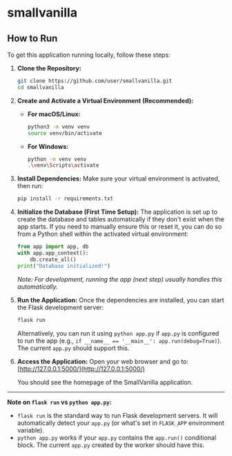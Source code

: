 # smallvanilla

## How to Run

To get this application running locally, follow these steps:

1.  **Clone the Repository:**
    ```bash
    git clone https://github.com/user/smallvanilla.git
    cd smallvanilla
    ```

2.  **Create and Activate a Virtual Environment (Recommended):**
    *   **For macOS/Linux:**
        ```bash
        python3 -m venv venv
        source venv/bin/activate
        ```
    *   **For Windows:**
        ```bash
        python -m venv venv
        .\venv\Scripts\activate
        ```

3.  **Install Dependencies:**
    Make sure your virtual environment is activated, then run:
    ```bash
    pip install -r requirements.txt
    ```

4.  **Initialize the Database (First Time Setup):**
    The application is set up to create the database and tables automatically if they don't exist when the app starts. If you need to manually ensure this or reset it, you can do so from a Python shell within the activated virtual environment:
    ```python
    from app import app, db
    with app.app_context():
        db.create_all()
    print("Database initialized!")
    ```
    *Note: For development, running the app (next step) usually handles this automatically.*


5.  **Run the Application:**
    Once the dependencies are installed, you can start the Flask development server:
    ```bash
    flask run
    ```
    Alternatively, you can run it using `python app.py` if `app.py` is configured to run the app (e.g., `if __name__ == '__main__': app.run(debug=True)`). The current `app.py` should support this.

6.  **Access the Application:**
    Open your web browser and go to:
    [http://127.0.0.1:5000/](http://127.0.0.1:5000/)

    You should see the homepage of the SmallVanilla application.

---

**Note on `flask run` vs `python app.py`:**
- `flask run` is the standard way to run Flask development servers. It will automatically detect your `app.py` (or what's set in `FLASK_APP` environment variable).
- `python app.py` works if your `app.py` contains the `app.run()` conditional block. The current `app.py` created by the worker should have this.
